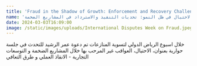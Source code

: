 ```yaml
---
title: 'Fraud in the Shadow of Growth: Enforcement and Recovery Challenges in Mega Projects'
name: 'الاحتيال في ظل النمو: تحديات التنفيذ والاسترداد في المشاريع الضخمة'
date: 2024-03-03T16:09:00
image: /static/images/uploads/International Disputes Week on Fraud.jpeg
---
```

خلال اسبوع الرياض الدولي لتسوية المنازعات تم دعوة عمر الرشيد للتحدث في جلسة حوارية بعنوان، الاحتيال، العواقب غير المرحب بها خلال المشاريع الضخمة و التوسعات التجارية - الانقاذ العملي و طرق التعافي
